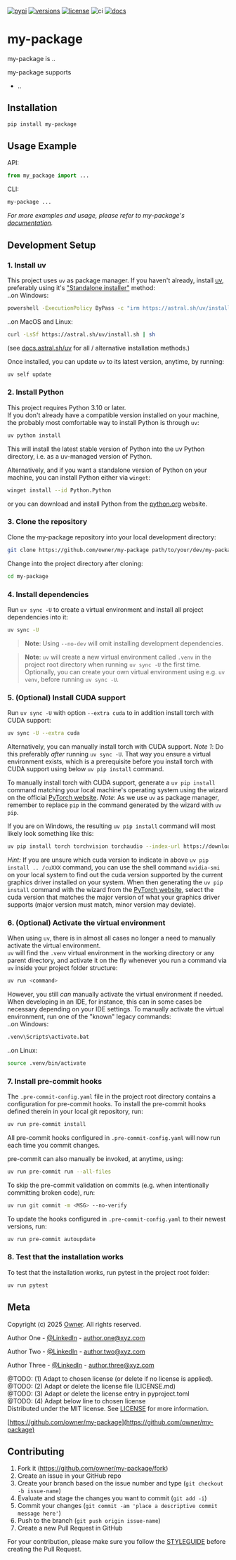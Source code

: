 [![pypi](https://img.shields.io/pypi/v/my-package.svg?color=blue)](https://pypi.python.org/pypi/my-package)
[![versions](https://img.shields.io/pypi/pyversions/my-package.svg?color=blue)](https://pypi.python.org/pypi/my-package)
[![license](https://img.shields.io/pypi/l/my-package.svg)](https://github.com/owner/my-package/blob/main/LICENSE)
![ci](https://img.shields.io/github/actions/workflow/status/owner/my-package/.github%2Fworkflows%2Fnightly_build.yml?label=ci)
[![docs](https://img.shields.io/github/actions/workflow/status/owner/my-package/.github%2Fworkflows%2Fpush_to_release.yml?label=docs)][my_package_docs]

# my-package
my-package is ..

my-package supports
* ..


## Installation

```sh
pip install my-package
```

## Usage Example

API:

```py
from my_package import ...
```

CLI:

```sh
my-package ...
```

_For more examples and usage, please refer to my-package's [documentation][my_package_docs]._


## Development Setup

### 1. Install uv
This project uses `uv` as package manager.
If you haven't already, install [uv](https://docs.astral.sh/uv), preferably using it's ["Standalone installer"](https://docs.astral.sh/uv/getting-started/installation/#__tabbed_1_2) method: <br>
..on Windows:
```sh
powershell -ExecutionPolicy ByPass -c "irm https://astral.sh/uv/install.ps1 | iex"
```
..on MacOS and Linux:
```sh
curl -LsSf https://astral.sh/uv/install.sh | sh
```
(see [docs.astral.sh/uv](https://docs.astral.sh/uv/getting-started/installation/) for all / alternative installation methods.)

Once installed, you can update `uv` to its latest version, anytime, by running:
```sh
uv self update
```

### 2. Install Python
This project requires Python 3.10 or later. <br>
If you don't already have a compatible version installed on your machine, the probably most comfortable way to install Python is through `uv`:
```sh
uv python install
```
This will install the latest stable version of Python into the uv Python directory, i.e. as a uv-managed version of Python.

Alternatively, and if you want a standalone version of Python on your machine, you can install Python either via `winget`:
```sh
winget install --id Python.Python
```
or you can download and install Python from the [python.org](https://www.python.org/downloads/) website.

### 3. Clone the repository
Clone the my-package repository into your local development directory:
```sh
git clone https://github.com/owner/my-package path/to/your/dev/my-package
```
Change into the project directory after cloning:
```sh
cd my-package
```

### 4. Install dependencies
Run `uv sync -U` to create a virtual environment and install all project dependencies into it:
```sh
uv sync -U
```
> **Note**: Using `--no-dev` will omit installing development dependencies.

> **Note**: `uv` will create a new virtual environment called `.venv` in the project root directory when running
> `uv sync -U` the first time. Optionally, you can create your own virtual environment using e.g. `uv venv`, before running
> `uv sync -U`.

### 5. (Optional) Install CUDA support
Run `uv sync -U` with option `--extra cuda` to in addition install torch with CUDA support:
```sh
uv sync -U --extra cuda
```

Alternatively, you can manually install torch with CUDA support.
_Note 1_: Do this preferably _after_ running `uv sync -U`. That way you ensure a virtual environment exists, which is a prerequisite before you install torch with CUDA support using below `uv pip install` command.

To manually install torch with CUDA support, generate a `uv pip install` command matching your local machine's operating system using the wizard on the official [PyTorch website](https://pytorch.org/get-started/locally/).
_Note_: As we use `uv` as package manager, remember to replace `pip` in the command generated by the wizard with `uv pip`.

If you are on Windows, the resulting `uv pip install` command will most likely look something like this:
```sh
uv pip install torch torchvision torchaudio --index-url https://download.pytorch.org/whl/cu124
```

_Hint:_ If you are unsure which cuda version to indicate in above `uv pip install .. /cuXXX` command, you can use the shell command `nvidia-smi` on your local system to find out the cuda version supported by the current graphics driver installed on your system. When then generating the `uv pip install` command with the wizard from the [PyTorch website](https://pytorch.org/get-started/locally/), select the cuda version that matches the major version of what your graphics driver supports (major version must match, minor version may deviate).


### 6. (Optional) Activate the virtual environment
When using `uv`, there is in almost all cases no longer a need to manually activate the virtual environment. <br>
`uv` will find the `.venv` virtual environment in the working directory or any parent directory, and activate it on the fly whenever you run a command via `uv` inside your project folder structure:
```sh
uv run <command>
```

However, you still _can_ manually activate the virtual environment if needed.
When developing in an IDE, for instance, this can in some cases be necessary depending on your IDE settings.
To manually activate the virtual environment, run one of the "known" legacy commands: <br>
..on Windows:
```sh
.venv\Scripts\activate.bat
```
..on Linux:
```sh
source .venv/bin/activate
```

### 7. Install pre-commit hooks
The `.pre-commit-config.yaml` file in the project root directory contains a configuration for pre-commit hooks.
To install the pre-commit hooks defined therein in your local git repository, run:
```sh
uv run pre-commit install
```

All pre-commit hooks configured in `.pre-commit-config.yaml` will now run each time you commit changes.

pre-commit can also manually be invoked, at anytime, using:
```sh
uv run pre-commit run --all-files
```

To skip the pre-commit validation on commits (e.g. when intentionally committing broken code), run:
```sh
uv run git commit -m <MSG> --no-verify
```

To update the hooks configured in `.pre-commit-config.yaml` to their newest versions, run:
```sh
uv run pre-commit autoupdate
```

### 8. Test that the installation works
To test that the installation works, run pytest in the project root folder:
```sh
uv run pytest
```

## Meta

Copyright (c) 2025 [Owner](https://github.com/owner). All rights reserved.

Author One - [@LinkedIn](https://www.linkedin.com/in/authorone) - author.one@xyz.com

Author Two - [@LinkedIn](https://www.linkedin.com/in/authortwo) - author.two@xyz.com

Author Three - [@LinkedIn](https://www.linkedin.com/in/authorthree) - author.three@xyz.com

@TODO: (1) Adapt to chosen license (or delete if no license is applied). <br>
@TODO: (2) Adapt or delete the license file (LICENSE.md) <br>
@TODO: (3) Adapt or delete the license entry in pyproject.toml <br>
@TODO: (4) Adapt below line to chosen license <br>
Distributed under the MIT license. See [LICENSE](LICENSE.md) for more information.

[https://github.com/owner/my-package](https://github.com/owner/my-package)

## Contributing

1. Fork it (<https://github.com/owner/my-package/fork>)
2. Create an issue in your GitHub repo
3. Create your branch based on the issue number and type (`git checkout -b issue-name`)
4. Evaluate and stage the changes you want to commit (`git add -i`)
5. Commit your changes (`git commit -am 'place a descriptive commit message here'`)
6. Push to the branch (`git push origin issue-name`)
7. Create a new Pull Request in GitHub

For your contribution, please make sure you follow the [STYLEGUIDE](STYLEGUIDE.md) before creating the Pull Request.

<!-- Markdown link & img dfn's -->
[my_package_docs]: https://owner.github.io/my-package/README.html
